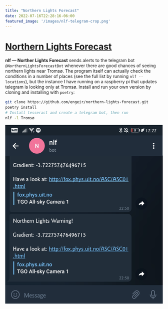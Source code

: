 ```yaml
---
title: "Northern Lights Forecast"
date: 2022-07-16T22:28:16-06:00
featured_image: '/images/nlf-telegram-crop.png'
---
```


# [Northern Lights Forecast](https://github.com/engeir/northern-lights-forecast)

**nlf — Norther Lights Forecast** sends alerts
to the telegram bot `@NorthernLightsForecastBot` whenever
there are good chances of seeing northern lights near Tromsø. The
program itself can actually check the conditions in a number of places
(see the full list by running `nlf --locations`), but the
instance I have running on a raspberry pi that updates telegram is
looking only at Tromsø. Install and run your own version by cloning
and installing with `poetry`:

```bash
git clone https://github.com/engeir/northern-lights-forecast.git
poetry install
# Install tesseract and create a telegram bot, then run
nlf -l Tromsø
```

![nlf-telegram](/images/nlf-telegram-crop.png)
